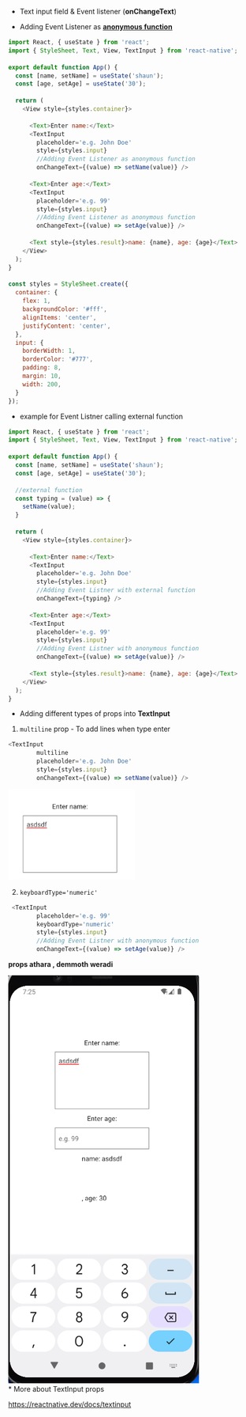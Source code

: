 * Text input field & Event listener (**onChangeText**)

* Adding Event Listener as <u>**anonymous function**</u>
```js
import React, { useState } from 'react';
import { StyleSheet, Text, View, TextInput } from 'react-native';

export default function App() {
  const [name, setName] = useState('shaun');
  const [age, setAge] = useState('30');

  return (
    <View style={styles.container}>

      <Text>Enter name:</Text>
      <TextInput 
        placeholder='e.g. John Doe' 
        style={styles.input}
        //Adding Event Listener as anonymous function
        onChangeText={(value) => setName(value)} />

      <Text>Enter age:</Text>
      <TextInput 
        placeholder='e.g. 99' 
        style={styles.input}
        //Adding Event Listener as anonymous function
        onChangeText={(value) => setAge(value)} />

      <Text style={styles.result}>name: {name}, age: {age}</Text>
    </View>
  );
}

const styles = StyleSheet.create({
  container: {
    flex: 1,
    backgroundColor: '#fff',
    alignItems: 'center',
    justifyContent: 'center',
  },
  input: {
    borderWidth: 1,
    borderColor: '#777',
    padding: 8,
    margin: 10,
    width: 200,
  }
});
```
* example for Event Listner calling external function
```js
import React, { useState } from 'react';
import { StyleSheet, Text, View, TextInput } from 'react-native';

export default function App() {
  const [name, setName] = useState('shaun');
  const [age, setAge] = useState('30');

  //external function
  const typing = (value) => {
    setName(value);
  }

  return (
    <View style={styles.container}>

      <Text>Enter name:</Text>
      <TextInput 
        placeholder='e.g. John Doe' 
        style={styles.input}
        //Adding Event Listner with external function
        onChangeText={typing} />

      <Text>Enter age:</Text>
      <TextInput 
        placeholder='e.g. 99' 
        style={styles.input}
        //Adding Event Listner with anonymous function
        onChangeText={(value) => setAge(value)} />

      <Text style={styles.result}>name: {name}, age: {age}</Text>
    </View>
  );
}
```
* Adding different types of props into **TextInput**
1. `multiline` prop - To add lines when type enter
```js
<TextInput
        multiline
        placeholder='e.g. John Doe' 
        style={styles.input}
        onChangeText={(value) => setName(value)} />
```
<img src='./images/Screenshot 2023-09-17 192014.png'>
<br>

2. `keyboardType='numeric'` 
```js
 <TextInput 
        placeholder='e.g. 99' 
        keyboardType='numeric'
        style={styles.input}
        //Adding Event Listner with anonymous function
        onChangeText={(value) => setAge(value)} />
```
**props athara , demmoth weradi**

<img src='./images/Screenshot 2023-09-17 192537.png\'>
<br>
* More about TextInput props

https://reactnative.dev/docs/textinput